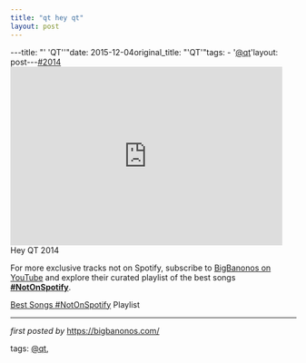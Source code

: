 ```yaml
---
title: "qt hey qt"
layout: post
---
```

---title: "' 'QT''"date: 2015-12-04original_title: "'QT'"tags:  - '[@qt](/tags/qt/)'layout: post---[#2014](/tags/2014/) <br /><iframe width="95%" height="315" src="https://www.youtube.com/embed/1MQUleX1PeA?list=PLtuNtuTatqI1cR9clFS2SGyRMUnX2VoJk" frameborder="0" allowfullscreen></iframe><br />Hey QT 2014<!--Subscribe and Playlist Links--><div>    <p>For more exclusive tracks not on Spotify, subscribe to <a href="https://www.youtube.com/[@BigBanonos](/tags/BigBanonos/)" target="_blank">BigBanonos on YouTube</a> and explore their curated playlist of the best songs <strong>[#NotOnSpotify](/tags/NotOnSpotify/)</strong>.</p>    <p><a href="https://www.youtube.com/playlist?list=PLtuNtuTatqI0kFahUCbtbfenC_ET5O_tr" target="_blank">Best Songs [#NotOnSpotify](/tags/NotOnSpotify/) Playlist<br /></a></p></div><hr /><p><em>first posted by</em> <a href="https://bigbanonos.com/" rel="noopener" target="_new">https://bigbanonos.com/</a></p><p>tags: [@qt](/tags/qt/),</p>